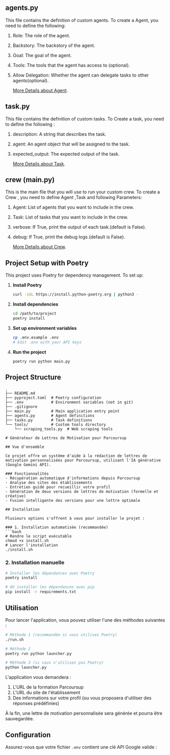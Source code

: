 ## agents.py
This file contains the definition of custom agents.
To create a Agent, you need to define the following:
1. Role: The role of the agent.
2. Backstory: The backstory of the agent.
3. Goal: The goal of the agent.
4. Tools: The tools that the agent has access to (optional).
5. Allow Delegation: Whether the agent can delegate tasks to other agents(optional).

    [More Details about Agent](https://docs.crewai.com/concepts/agents).

## task.py
This file contains the definition of custom tasks.
To Create a task, you need to define the following :
1. description: A string that describes the task.
2. agent: An agent object that will be assigned to the task.
3. expected_output: The expected output of the task.

    [More Details about Task](https://docs.crewai.com/concepts/tasks).

## crew (main.py)
This is the main file that you will use to run your custom crew.
To create a Crew , you need to define Agent ,Task and following Parameters:
1. Agent: List of agents that you want to include in the crew.
2. Task: List of tasks that you want to include in the crew.
3. verbose: If True, print the output of each task.(default is False).
4. debug: If True, print the debug logs.(default is False).

    [More Details about Crew](https://docs.crewai.com/concepts/crew).

## Project Setup with Poetry

This project uses Poetry for dependency management. To set up:

1. **Install Poetry**
   ```bash
   curl -sSL https://install.python-poetry.org | python3 -
   ```

2. **Install dependencies**
   ```bash
   cd /path/to/project
   poetry install
   ```

3. **Set up environment variables**
   ```bash
   cp .env.example .env
   # Edit .env with your API keys
   ```

4. **Run the project**
   ```bash
   poetry run python main.py
   ```

## Project Structure

```
.
├── README.md
├── pyproject.toml  # Poetry configuration
├── .env            # Environment variables (not in git)
├── .gitignore
├── main.py         # Main application entry point
├── agents.py       # Agent definitions
├── tasks.py        # Task definitions
└── tools/          # Custom tools directory
    └── scraping_tools.py  # Web scraping tools

# Générateur de Lettres de Motivation pour Parcoursup

## Vue d'ensemble

Ce projet offre un système d'aide à la rédaction de lettres de motivation personnalisées pour Parcoursup, utilisant l'IA générative (Google Gemini API).

### Fonctionnalités
- Récupération automatique d'informations depuis Parcoursup
- Analyse des sites des établissements
- Entretien guidé pour recueillir votre profil
- Génération de deux versions de lettres de motivation (formelle et créative)
- Fusion intelligente des versions pour une lettre optimale

## Installation

Plusieurs options s'offrent à vous pour installer le projet :

### 1. Installation automatisée (recommandée)
```bash
# Rendre le script exécutable
chmod +x install.sh
# Lancer l'installation
./install.sh
```

### 2. Installation manuelle
```bash
# Installer les dépendances avec Poetry
poetry install

# OU installer les dépendances avec pip
pip install -r requirements.txt
```

## Utilisation

Pour lancer l'application, vous pouvez utiliser l'une des méthodes suivantes :

```bash
# Méthode 1 (recommandée si vous utilisez Poetry)
./run.sh

# Méthode 2
poetry run python launcher.py

# Méthode 3 (si vous n'utilisez pas Poetry)
python launcher.py
```

L'application vous demandera :
1. L'URL de la formation Parcoursup
2. L'URL du site de l'établissement
3. Des informations sur votre profil (ou vous proposera d'utiliser des réponses prédéfinies)

À la fin, une lettre de motivation personnalisée sera générée et pourra être sauvegardée.

## Configuration

Assurez-vous que votre fichier `.env` contient une clé API Google valide :